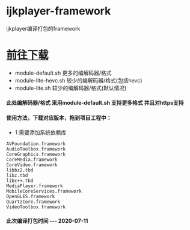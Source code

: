 # ijkplayer-framework

ijkplayer编译打包的framework


# [前往下载](https://gitee.com/ifeiyv/ijkplayer-framework)

- module-default.sh 更多的编解码器/格式
- module-lite-hevc.sh 较少的编解码器/格式(包括hevc)
- module-lite.sh 较少的编解码器/格式(默认情况)


#### 此处编解码器/格式 采用module-default.sh  支持更多格式 并且对https支持


#### 使用方法，下载对应版本，拖到项目工程中：

  -  1.需要添加系统依赖库
  
  ```
  AVFoundation.framework
  AudioToolbox.framework
  CoreGraphics.framework
  CoreMedia.framework
  CoreVideo.framework
  libbz2.tbd
  libz.tbd
  libc++.tbd
  MediaPlayer.framework
  MobileCoreServices.framework
  OpenGLES.framework
  QuartzCore.framework
  VideoToolbox.framework
  ```


#### 此次编译打包时间 --- 2020-07-11
